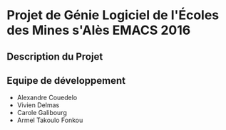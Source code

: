# Projet de Génie Logiciel de l'Écoles des Mines s'Alès EMACS 2016

## Description du Projet

## Equipe de développement

  * Alexandre Couedelo
  * Vivien Delmas
  * Carole Galibourg
  * Armel Takoulo Fonkou
